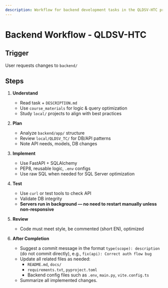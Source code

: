 ```yaml
---
description: Workflow for backend development tasks in the QLDSV-HTC project.
---
```


# Backend Workflow - QLDSV-HTC

## Trigger
User requests changes to `backend/`

## Steps
1. **Understand**
   - Read task + `DESCRIPTION.md`
   - Use `course_materials` for logic & query optimization
   - Study `local/` projects to align with best practices

2. **Plan**
   - Analyze `backend/app/` structure
   - Review `local/QLDSV_TC/` for DB/API patterns
   - Note API needs, models, DB changes

3. **Implement**
   - Use FastAPI + SQLAlchemy
   - PEP8, reusable logic, `.env` configs
   - Use raw SQL when needed for SQL Server optimization

4. **Test**
   - Use `curl` or test tools to check API
   - Validate DB integrity
   - **Servers run in background — no need to restart manually unless non-responsive**

5. **Review**
   - Code must meet style, be commented (short EN), optimized

6. **After Completion**
   - Suggest a commit message in the format `type(scope): description` (do not commit directly), e.g., `fix(api): Correct auth flow bug`
   - Update all related files as needed:
     - `README.md`, `docs/`
     - `requirements.txt`, `pyproject.toml`
     - Backend config files such as `.env`, `main.py`, `vite.config.ts`
   - Summarize all implemented changes.
